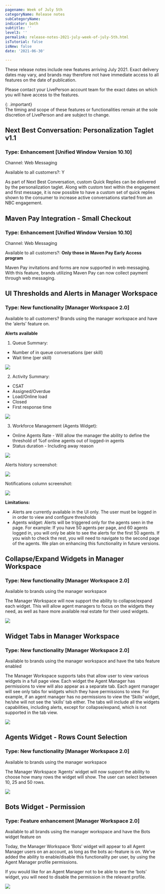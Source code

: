 ```yaml
---
pagename: Week of July 5th
categoryName: Release notes
subCategoryName: 
indicator: both
subtitle: ''
level3: ''
permalink: release-notes-2021-july-week-of-july-5th.html
isTutorial: false
isNew: false
date: '2021-06-30'

---
```


These release notes include new features arriving July 2021. Exact delivery dates may vary, and brands may therefore not have immediate access to all features on the date of publication.

Please contact your LivePerson account team for the exact dates on which you will have access to the features.

{: .important}  
The timing and scope of these features or functionalities remain at the sole discretion of LivePerson and are subject to change.

## Next Best Conversation: Personalization Taglet v1.1
### Type: Enhancement [Unified Window Version 10.10]

Channel: Web Messaging

Available to all customers?: Y

As part of Next Best Conversation, custom Quick Replies can be delivered by the personalization taglet. Along with custom text within the engagement and first message, it is now possible to have a custom set of quick replies shown to the consumer to increase active conversations started from an NBC engagement.

## Maven Pay Integration - Small Checkout
### Type: Enhancement [Unified Window Version 10.10]

Channel: Web Messaging

Available to all customers?: **Only those in Maven Pay Early Access program**

Maven Pay invitations and forms are now supported in web messaging. With this feature, brands utilizing Maven Pay can now collect payment through web messaging.

## UI Thresholds and Alerts in Manager Workspace
### Type: New functionality [Manager Workspace 2.0]

Available to all customers? Brands using the manager workspace and have the ‘alerts’ feature on.

**Alerts available**
1. Queue Summary: 
* Number of in queue conversations (per skill)
* Wait time (per skill)
 

![](img/MW-july-5-1.png)
 
2. Activity Summary:
* CSAT
* Assigned/Overdue
* Load/Online load
* Closed
* First response time

![](img/MW-july-5-2.png)
 
 
3. Workforce Management (Agents Widget):
* Online Agents Rate - Will allow the manager the ability to define the threshold of %of online agents out of logged-in agents 
* Status duration - Including away reason

![](img/MW-july-5-3.png)

Alerts history screenshot:
 
![](img/MW-july-5-4.png)
 
 
Notifications column screenshot:

![](img/MW-july-5-5.png)
 
**Limitations:** 
* Alerts are currently available in the UI only. The user must be logged in in order to view and configure thresholds
* Agents widget: Alerts will be triggered only for the agents seen in the page. For example: If you have 50 agents per page, and 60 agents logged in, you will only be able to see the alerts for the first 50 agents. If you wish to check the rest, you will need to navigate to the second page of the agents. We plan on enhancing this functionality in future versions.


## Collapse/Expand Widgets in Manager Workspace
### Type: New functionality [Manager Workspace 2.0]

Available to brands using the manager workspace

The Manager Workspace will now support the ability to collapse/expand each widget. This will allow agent managers to focus on the widgets they need, as well as have more available real estate for their used widgets.

![](img/MW-july-5-6.png)

## Widget Tabs in Manager Workspace
### Type: New functionality [Manager Workspace 2.0]

Available to brands using the manager workspace and have the tabs feature enabled

The Manager Workspace supports tabs that allow user to view various widgets in a full page view. Each widget the Agent Manager has permissions to view will  also appear as a separate tab. Each agent manager will see only tabs for widgets which they have permissions to view. For example, if an agent manager has no permissions to view the ‘Skills’ widget, he/she will not see the ‘skills’ tab either.
The tabs will include all the widgets capabilities, including alerts, except for collapse/expand, which is not supported in the tab view.

![](img/MW-july-5-7.png)

## Agents Widget - Rows Count Selection
### Type: New functionality [Manager Workspace 2.0]

Available to brands using the manager workspace 

The Manager Workspace ‘Agents’ widget will now support the ability to choose how many rows the widget will show. The user can select between 10, 25 and 50 rows.

![](img/MW-july-5-8.png)

## Bots Widget - Permission
### Type: Feature enhancement [Manager Workspace 2.0]

Available to all brands using the manager workspace and have the Bots widget feature on 

Today, the Manager Workspace ‘Bots’ widget will appear to all Agent Manager users on an account, as long as the bots ac-feature is on. We’ve added the ability to enable/disable this functionality per user, by using the Agent Manager profile permissions.

If you would like for an Agent Manager not to be able to see the ‘bots’ widget, you will need to disable the permission in the relevant profile.

 ![](img/MW-july-5-9.png)
